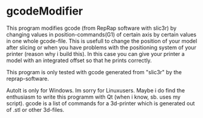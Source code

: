# gcodeModifier
This program modifies gcode (from RepRap software with slic3r) by changing values in position-commands(G1) of certain axis by certain values in one whole gcode-file.
This is usefull to change the position of your model after slicing or when you have problems with the positioning system of your printer (reason why i build this).
In this case you can give your printer a model with an integrated offset so that he prints correctly.

This program is only tested with gcode generated from "slic3r" by the reprap-software.

AutoIt is only for Windows. Im sorry for Linuxusers. Maybe i do find the enthusiasm to write this programm with Qt (when i know, sb. uses my script).
gcode is a list of commands for a 3d-printer which is generated out of .stl or other 3d-files.
